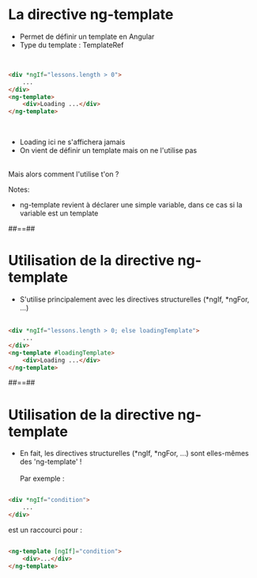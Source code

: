 <!-- .slide class="inconsolata with-code" -->
# La directive ng-template

- Permet de définir un template en Angular
- Type du template : TemplateRef<T>
<br/><br/>

```html

<div *ngIf="lessons.length > 0">
    ...
</div>
<ng-template>
    <div>Loading ...</div>
</ng-template>
```
<!-- .element: class="big-code" -->
<br/>

- Loading ici ne s'affichera jamais
- On vient de définir un template mais on ne l'utilise pas
<br/><br/>

Mais alors comment l'utilise t'on ?
<!-- .element: class="bold important" -->

Notes:

- ng-template revient à déclarer une simple variable, dans ce cas si la variable est un template

##==##

<!-- .slide: class="inconsolata with-code" -->
# Utilisation de la directive ng-template

- S'utilise principalement avec les directives structurelles (*ngIf, *ngFor, ...)
<br/><br/>

```html
<div *ngIf="lessons.length > 0; else loadingTemplate">
    ...
</div>
<ng-template #loadingTemplate>
    <div>Loading ...</div>
</ng-template>
```
<!-- .element: class="big-code" -->

##==##

<!-- .slide: class="with-code inconsolata" -->
# Utilisation de la directive ng-template

- En fait, les directives structurelles (*ngIf, *ngFor, ...) sont elles-mêmes des 'ng-template' !
<br/><br/>
Par exemple :

```html

<div *ngIf="condition">
    ...
</div>
```

<!-- .element: class="big-code" -->
est un raccourci pour :
```html

<ng-template [ngIf]="condition">
    <div>...</div>
</ng-template>
```
<!-- .element: class="big-code" -->
